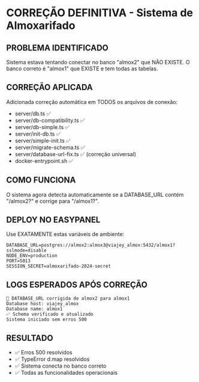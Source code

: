 # CORREÇÃO DEFINITIVA - Sistema de Almoxarifado

## PROBLEMA IDENTIFICADO
Sistema estava tentando conectar no banco "almox2" que NÃO EXISTE.
O banco correto é "almox1" que EXISTE e tem todas as tabelas.

## CORREÇÃO APLICADA
Adicionada correção automática em TODOS os arquivos de conexão:
- server/db.ts ✅
- server/db-compatibility.ts ✅ 
- server/db-simple.ts ✅
- server/init-db.ts ✅
- server/simple-init.ts ✅
- server/migrate-schema.ts ✅
- server/database-url-fix.ts ✅ (correção universal)
- docker-entrypoint.sh ✅

## COMO FUNCIONA
O sistema agora detecta automaticamente se a DATABASE_URL contém "/almox2?" e corrige para "/almox1?".

## DEPLOY NO EASYPANEL
Use EXATAMENTE estas variáveis de ambiente:

```
DATABASE_URL=postgres://almox2:almox3@viajey_almox:5432/almox1?sslmode=disable
NODE_ENV=production
PORT=5013
SESSION_SECRET=almoxarifado-2024-secret
```

## LOGS ESPERADOS APÓS CORREÇÃO
```
🔧 DATABASE_URL corrigida de almox2 para almox1
Database host: viajey_almox
Database name: almox1
✅ Schema verificado e atualizado
Sistema iniciado sem erros 500
```

## RESULTADO
- ✅ Erros 500 resolvidos
- ✅ TypeError d.map resolvidos  
- ✅ Sistema conecta no banco correto
- ✅ Todas as funcionalidades operacionais